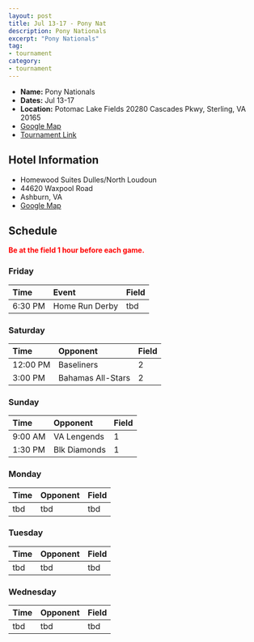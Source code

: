 ```yaml
---
layout: post
title: Jul 13-17 - Pony Nat
description: Pony Nationals
excerpt: "Pony Nationals"
tag:
- tournament
category:
- tournament
---
```

* **Name:** Pony Nationals
* **Dates:** Jul 13-17
* **Location:** Potomac Lake Fields 20280 Cascades Pkwy, Sterling, VA 20165
* [Google Map](https://goo.gl/maps/w8HTwuATsKXbiynu5)
* [Tournament Link](https://dcarver2929.wixsite.com/ponyinfo/tournament-info)

## Hotel Information

* Homewood Suites Dulles/North Loudoun
* 44620 Waxpool Road
* Ashburn, VA
* [Google Map](https://goo.gl/maps/MdUbLieKDYTnbQNH7)

## Schedule
**<span style="color:red">Be at the field 1 hour before each game.</span>**

### Friday

| Time | Event | Field |
|:---  |:---      |:---   |
| 6:30 PM  | Home Run Derby      | tbd   |

### Saturday

| Time      | Opponent            | Field |
|:---       |:---                 |:---   |
| 12:00 PM  | Baseliners          | 2     |
| 3:00 PM   | Bahamas All-Stars   | 2     |

### Sunday

| Time     | Opponent        | Field |
|:---      |:---             |:---   |
| 9:00 AM  | VA Lengends     | 1     |
| 1:30 PM  | Blk Diamonds    | 1     |

### Monday

| Time | Opponent | Field |
|:---  |:---      |:---   |
| tbd  | tbd      | tbd   |

### Tuesday

| Time | Opponent | Field |
|:---  |:---      |:---   |
| tbd  | tbd      | tbd   |

### Wednesday

| Time | Opponent | Field |
|:---  |:---      |:---   |
| tbd  | tbd      | tbd   |

